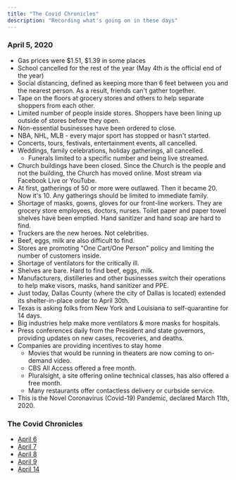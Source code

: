 ```yaml
---
title: "The Covid Chronicles"
description: "Recording what's going on in these days"
---
```


### April 5, 2020

- Gas prices were $1.51, $1.39 in some places
- School cancelled for the rest of the year (May 4th is the official end of the year)
- Social distancing, defined as keeping more than 6 feet between you and the nearest person. As a result, friends can't gather together.
- Tape on the floors at grocery stores and others to help separate shoppers from each other.
- Limited number of people inside stores. Shoppers have been lining up outside of stores before they open.
- Non-essential businesses have been ordered to close.
- NBA, NHL, MLB - every major sport has stopped or hasn't started.
- Concerts, tours, festivals, entertainment events, all cancelled.
- Weddings, family celebrations, holiday gatherings, all cancelled.
  - Funerals limited to a specific number and being live streamed.
- Church buildings have been closed. Since the Church is the people and not the building, the Church has moved online. Most stream via Facebook Live or YouTube.
- At first, gatherings of 50 or more were outlawed. Then it became 20. Now it's 10. Any gatherings should be limited to immediate family.
- Shortage of masks, gowns, gloves for our front-line workers. They are grocery store employees, doctors, nurses. Toilet paper and paper towel shelves have been emptied. Hand sanitizer and hand soap are hard to find.
- Truckers are the new heroes. Not celebrities.
- Beef, eggs, milk are also difficult to find.
- Stores are promoting "One Cart/One Person" policy and limiting the number of customers inside.
- Shortage of ventilators for the critically ill.
- Shelves are bare. Hard to find beef, eggs, milk.
- Manufacturers, distilleries and other businesses switch their operations to help make visors, masks, hand sanitizer and PPE.
- Just today, Dallas County (where the city of Dallas is located) extended its shelter-in-place order to April 30th.
- Texas is asking folks from New York and Louisiana to self-quarantine for 14 days.
- Big industries help make more ventilators & more masks for hospitals.
- Press conferences daily from the President and state governors, providing updates on new cases, recoveries, and deaths.
- Companies are providing incentives to stay home
  - Movies that would be running in theaters are now coming to on-demand video.
  - CBS All Access offered a free month.
  - Pluralsight, a site offering online technical classes, has also offered a free month.
  - Many restaurants offer contactless delivery or curbside service.
- This is the Novel Coronavirus (Covid-19) Pandemic, declared March 11th, 2020.

### The Covid Chronicles 
- [April 6](april-6)
- [April 7](april-7)
- [April 8](april-8)
- [April 9](april-9)
- [April 14](april-14)
